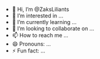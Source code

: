 - 👋 Hi, I’m @ZaksLiliants
- 👀 I’m interested in ...
- 🌱 I’m currently learning ...
- 💞️ I’m looking to collaborate on ...
- 📫 How to reach me ...
- 😄 Pronouns: ...
- ⚡ Fun fact: ...

<!---
ZaksLiliants/ZaksLiliants is a ✨ special ✨ repository because its `README.md` (this file) appears on your GitHub profile.
You can click the Preview link to take a look at your changes.
--->

